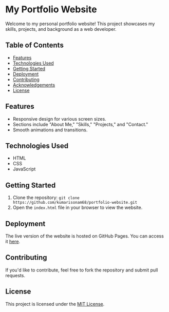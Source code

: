 # My Portfolio Website

Welcome to my personal portfolio website! This project showcases my skills, projects, and background as a web developer.

## Table of Contents

- [Features](#features)
- [Technologies Used](#technologies-used)
- [Getting Started](#getting-started)
- [Deployment](#deployment)
- [Contributing](#contributing)
- [Acknowledgements](#acknowledgements)
- [License](#license)

## Features

- Responsive design for various screen sizes.
- Sections include "About Me," "Skills," "Projects," and "Contact."
- Smooth animations and transitions.

## Technologies Used

- HTML
- CSS
- JavaScript

## Getting Started

1. Clone the repository: `git clone https://github.com/kumarisonam68/portfolio-website.git`
2. Open the `index.html` file in your browser to view the website.

## Deployment

The live version of the website is hosted on GitHub Pages. You can access it [here](https://kumarisonam68.github.io/portfolio-website/).

## Contributing

If you'd like to contribute, feel free to fork the repository and submit pull requests.



## License

This project is licensed under the [MIT License](LICENSE).
